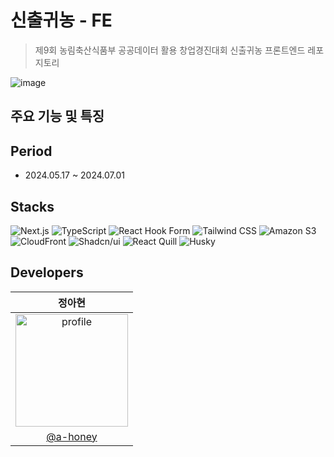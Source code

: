 # 신출귀농 - FE

> 제9회 농림축산식품부 공공데이터 활용 창업경진대회 신출귀농 프론트엔드 레포지토리

![image](https://github.com/team9502/sinchulgwinong-FE/assets/75254185/3e9ff259-692d-4ae0-866b-1829ebfc563e)
## 주요 기능 및 특징

## Period

- 2024.05.17 ~ 2024.07.01

## Stacks

![Next.js](https://img.shields.io/badge/-Next.js-000000?style=for-the-badge&logo=next.js&logoColor=ffffff)
![TypeScript](https://img.shields.io/badge/-TypeScript-3178C6?style=for-the-badge&logo=typescript&logoColor=ffffff)
![React Hook Form](https://img.shields.io/badge/React%20Hook%20Form-F2820D?style=for-the-badge&logo=react&logoColor=ffffff)
![Tailwind CSS](https://img.shields.io/badge/Tailwind%20CSS-06B6D4?style=for-the-badge&logo=tailwind-css&logoColor=ffffff)
![Amazon S3](https://img.shields.io/badge/Amazon%20S3-569A31?style=for-the-badge&logo=amazon-s3&logoColor=ffffff)
![CloudFront](https://img.shields.io/badge/CloudFront-FF9900?style=for-the-badge&logo=amazon-cloudfront&logoColor=ffffff)
![Shadcn/ui](https://img.shields.io/badge/Shadcn%2Fui-7C3AED?style=for-the-badge&logo=shadcnui&logoColor=ffffff)
![React Quill](https://img.shields.io/badge/React%20Quill-F50C0C?style=for-the-badge&logo=react&logoColor=ffffff)
![Husky](https://img.shields.io/badge/Husky-4C1D95?style=for-the-badge&logo=husky&logoColor=ffffff)


## Developers

|                                              정아현                                              |
| :----------------------------------------------------------------------------------------------: |
| <img src="https://avatars.githubusercontent.com/a-honey" alt="profile" width="180" height="180"> |
|                              [@a-honey](https://github.com/a-honey)                              |
